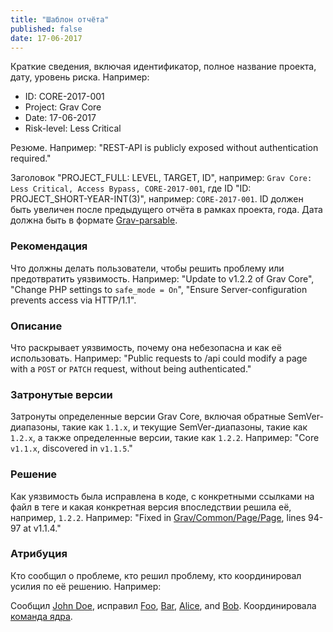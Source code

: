 ```yaml
---
title: "Шаблон отчёта"
published: false
date: 17-06-2017
---
```


Краткие сведения, включая идентификатор, полное название проекта, дату, уровень риска. Например:

- ID: CORE-2017-001
- Project: Grav Core
- Date: 17-06-2017
- Risk-level: Less Critical

Резюме. Например: "REST-API is publicly exposed without authentication required."

Заголовок "PROJECT_FULL: LEVEL, TARGET, ID", например: `Grav Core: Less Critical, Access Bypass, CORE-2017-001`, где ID "ID: PROJECT_SHORT-YEAR-INT(3)", например: `CORE-2017-001`. ID должен быть увеличен после предыдущего отчёта в рамках проекта, года. Дата должна быть в формате [Grav-parsable](/content/headers#date).

### Рекомендация

Что должны делать пользователи, чтобы решить проблему или предотвратить уязвимость. Например: "Update to v1.2.2 of Grav Core", "Change PHP settings to `safe_mode = On`", "Ensure Server-configuration prevents access via HTTP/1.1".

### Описание

Что раскрывает уязвимость, почему она небезопасна и как её использовать. Например: "Public requests to /api could modify a page with a `POST` or `PATCH` request, without being authenticated."

### Затронутые версии

Затронуты определенные версии Grav Core, включая обратные SemVer-диапазоны, такие как `1.1.x`, и текущие SemVer-диапазоны, такие как `1.2.x`, а также определенные версии, такие как `1.2.2`. Например: "Core `v1.1.x`, discovered in `v1.1.5`."

### Решение

Как уязвимость была исправлена ​​в коде, с конкретными ссылками на файл в теге и какая конкретная версия впоследствии решила её, например, `1.2.2`. Например: "Fixed in [Grav/Common/Page/Page](https://github.com/getgrav/grav/blob/1.1.4/system/src/Grav/Common/Page/Page.php#L94-L97), lines 94-97 at v1.1.4."

### Атрибуция

Кто сообщил о проблеме, кто решил проблему, кто координировал усилия по её решению. Например:

Сообщил [John Doe](https://en.wikipedia.org/wiki/John_Doe), исправил [Foo](https://en.wikipedia.org/wiki/Placeholder_name#Computing), [Bar](https://en.wikipedia.org/wiki/Placeholder_name#Computing), [Alice](https://en.wikipedia.org/wiki/Placeholder_name#Computing), and [Bob](https://en.wikipedia.org/wiki/Placeholder_name#Computing). Координировала [команда ядра](https://getgrav.org/about).
